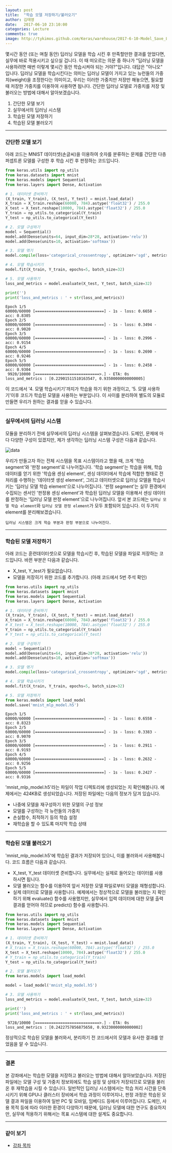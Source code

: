 ```yaml
---
layout: post
title:  "학습 모델 저장하기/불러오기"
author: 김태영
date:   2017-06-10 23:10:00
categories: Lecture
comments: true
image: http://tykimos.github.com/Keras/warehouse/2017-6-10-Model_Save_Load_1.png
---
```

몇시간 동안 (또는 며칠 동안) 딥러닝 모델을 학습 시킨 후 만족할만한 결과를 얻었다면, 실무에 바로 적용시키고 싶으실 겁니다. 이 때 떠오르는 의문 중 하나가 "딥러닝 모델을 사용하려면 매번 이렇게 몇시간 동안 학습시켜야 되는 거야?"입니다. 대답은 "아니오" 입니다. 딥러닝 모델을 학습시킨다는 의미는 딥러닝 모델이 가지고 있는 뉴런들의 가중치(weight)을 조정한다는 의미이고, 우리는 이러한 가중치만 저장만 해놓으면, 필요할 때 저장한 가중치를 이용하여 사용하면 됩니다. 간단한 딥러닝 모델로 가중치를 저장 및 불러오는 방법에 대해서 알아보겠습니다.

1. 간단한 모델 보기
1. 실무에서의 딥러닝 시스템
1. 학습된 모델 저장하기
1. 학습된 모델 불러오기

---

### 간단한 모델 보기

아래 코드는 MNIST 데이터셋(손글씨)을 이용하여 숫자를 분류하는 문제를 간단한 다층퍼셉트론 모델를 구성한 후 학습 시킨 후 판정하는 코드입니다.


```python
from keras.utils import np_utils
from keras.datasets import mnist
from keras.models import Sequential
from keras.layers import Dense, Activation

# 1. 데이터셋 준비하기
(X_train, Y_train), (X_test, Y_test) = mnist.load_data()
X_train = X_train.reshape(60000, 784).astype('float32') / 255.0
X_test = X_test.reshape(10000, 784).astype('float32') / 255.0
Y_train = np_utils.to_categorical(Y_train)
Y_test = np_utils.to_categorical(Y_test)

# 2. 모델 구성하기
model = Sequential()
model.add(Dense(units=64, input_dim=28*28, activation='relu'))
model.add(Dense(units=10, activation='softmax'))

# 3. 모델 엮기
model.compile(loss='categorical_crossentropy', optimizer='sgd', metrics=['accuracy'])

# 4. 모델 학습시키기
model.fit(X_train, Y_train, epochs=5, batch_size=32)

# 5. 모델 사용하기
loss_and_metrics = model.evaluate(X_test, Y_test, batch_size=32)

print('')
print('loss_and_metrics : ' + str(loss_and_metrics))
```

    Epoch 1/5
    60000/60000 [==============================] - 1s - loss: 0.6658 - acc: 0.8305     
    Epoch 2/5
    60000/60000 [==============================] - 1s - loss: 0.3494 - acc: 0.9020     
    Epoch 3/5
    60000/60000 [==============================] - 1s - loss: 0.2996 - acc: 0.9154     
    Epoch 4/5
    60000/60000 [==============================] - 1s - loss: 0.2690 - acc: 0.9246     
    Epoch 5/5
    60000/60000 [==============================] - 1s - loss: 0.2458 - acc: 0.9304     
     9920/10000 [============================>.] - ETA: 0s
    loss_and_metrics : [0.22901511510163547, 0.93500000000000005]


이 코드에서 '4. 모델 학습시키기'까지가 학습을 하기 위한 과정이고, '5. 모델 사용하기'이후 코드가 학습된 모델을 사용하는 부분입니다. 이 사이를 분리하여 별도의 모듈로 만들면 우리가 원하는 결과를 얻을 수 있습니다.

---

### 실무에서의 딥러닝 시스템

모듈을 분리하기 전에 실무에서의 딥러닝 시스템을 살펴보겠습니다. 도메인, 문제에 마다 다양한 구성이 있겠지만, 제가 생각하는 딥러닝 시스템 구성은 다음과 같습니다.

![data](http://tykimos.github.com/Keras/warehouse/2017-6-10_Model_Save_Load_1.png)

우리가 만들고자 하는 전체 시스템을 목표 시스템이라고 했을 때, 크게 '학습 segment'와 '판정 segment'로 나누어집니다. '학습 segment'는 학습을 위해, 학습 데이터를 얻기 위한 '학습용 센싱 element', 센싱 데이터에서 학습에 적합한 형태로 전처리를 수행하는 '데이터셋 생성 element', 그리고 데이터셋으로 딥러닝 모델을 학습시키는 '딥러닝 모델 학습 element'으로 나누어집니다. '판정 segment'는 실무 환경에서 수집되는 센서인 '판정용 센싱 element'과 학습된 딥러닝 모델을 이용해서 센싱 데이터를 판정하는 '딥러닝 모델 판정 element'으로 나누어집니다. 앞서 본 코드에는 `딥러닝 모델 학습 element`와 `딥러닝 모델 판정 element`가 모두 포함되어 있습니다. 이 두가지 element를 분리해보겠습니다. 

    딥러닝 시스템은 크게 학습 부분과 판정 부분으로 나누어진다.

---

### 학습된 모델 저장하기

아래 코드는 훈련데이터셋으로 모델을 학습시킨 후, 학습된 모델을 파일로 저장하는 코드입니다. 바뀐 부분은 다음과 같습니다.
- X_test, Y_test가 필요없습니다.
- 모델을 저장히기 위한 코드를 추가합니다. (아래 코드에서 5번 주석 확인)


```python
from keras.utils import np_utils
from keras.datasets import mnist
from keras.models import Sequential
from keras.layers import Dense, Activation

# 1. 데이터셋 준비하기
(X_train, Y_train), (X_test, Y_test) = mnist.load_data()
X_train = X_train.reshape(60000, 784).astype('float32') / 255.0
# X_test = X_test.reshape(10000, 784).astype('float32') / 255.0
Y_train = np_utils.to_categorical(Y_train)
# Y_test = np_utils.to_categorical(Y_test)

# 2. 모델 구성하기
model = Sequential()
model.add(Dense(units=64, input_dim=28*28, activation='relu'))
model.add(Dense(units=10, activation='softmax'))

# 3. 모델 엮기
model.compile(loss='categorical_crossentropy', optimizer='sgd', metrics=['accuracy'])

# 4. 모델 학습시키기
model.fit(X_train, Y_train, epochs=5, batch_size=32)

# 5. 모델 저장하기
from keras.models import load_model
model.save('mnist_mlp_model.h5')
```

    Epoch 1/5
    60000/60000 [==============================] - 1s - loss: 0.6558 - acc: 0.8323     
    Epoch 2/5
    60000/60000 [==============================] - 1s - loss: 0.3383 - acc: 0.9070     
    Epoch 3/5
    60000/60000 [==============================] - 1s - loss: 0.2911 - acc: 0.9193     
    Epoch 4/5
    60000/60000 [==============================] - 1s - loss: 0.2632 - acc: 0.9256     
    Epoch 5/5
    60000/60000 [==============================] - 1s - loss: 0.2427 - acc: 0.9316     


'mnist_mlp_model.h5'라는 파일이 작업 디렉토리에 생성되었는 지 확인해봅니다. 예제에서는 424KB로 생성되었습니다. 저장된 파일에는 다음의 정보가 담겨 있습니다.

- 나중에 모델을 재구성하기 위한 모델의 구성 정보
- 모델를 구성하는 각 뉴런들의 가중치
- 손실함수, 최적하기 등의 학습 설정
- 재학습을 할 수 있도록 마지막 학습 상태

---

### 학습된 모델 불러오기

'mnist_mlp_model.h5'에 학습된 결과가 저장되어 있으니, 이를 불러와서 사용해봅니다. 코드 흐름은 다음과 같습니다.
- X_test, Y_test 데이터셋 준비합니다. 실무에서는 실제로 들어오는 데이터를 사용하시면 됩니다.
- 모델 불러오는 함수를 이용하여 앞서 저장한 모델 파일로부터 모델을 재형성합니다.
- 실제 데이터로 모델을 사용합니다. 예제에서는 정상적으로 모델을 불러왔는 지 확인하기 위해 evaluate() 함수를 사용했지만, 실무에서 입력 데이터에 대한 모델 출력 결과를 얻어야 하므로 predict() 함수를 사용합니다.


```python
from keras.utils import np_utils
from keras.datasets import mnist
from keras.models import Sequential
from keras.layers import Dense, Activation

# 1. 데이터셋 준비하기
(X_train, Y_train), (X_test, Y_test) = mnist.load_data()
# X_train = X_train.reshape(60000, 784).astype('float32') / 255.0
X_test = X_test.reshape(10000, 784).astype('float32') / 255.0
# Y_train = np_utils.to_categorical(Y_train)
Y_test = np_utils.to_categorical(Y_test)

# 2. 모델 불러오기
from keras.models import load_model

model = load_model('mnist_mlp_model.h5')

# 3. 모델 사용하기
loss_and_metrics = model.evaluate(X_test, Y_test, batch_size=32)

print('')
print('loss_and_metrics : ' + str(loss_and_metrics))
```

     9728/10000 [============================>.] - ETA: 0s
    loss_and_metrics : [0.2422757856875658, 0.93230000000000002]


정상적으로 학습된 모델을 불러와서, 분리하기 전 코드에서의 모델과 유사한 결과를 얻었음을 알 수 있습니다.

---

### 결론

본 강좌에서는 학습한 모델을 저장하고 불러오는 방법에 대해서 알아보았습니다. 저장된 파일에는 모델 구성 및 가중치 정보외에도 학습 설정 및 상태가 저장되므로 모델을 불러온 후 재학습을 시킬 수 있습니다. 일반적인 딥러닝 시스템에서는 학습 처리 시간을 단축시키기 위해 GPU나 클러스터 장비에서 학습 과정이 이루어지나, 판정 과정은 학습된 모델 결과 파일을 이용하여 일반 PC 및 모바일, 임베디드 등에서 이루어집니다. 도메인, 사용 목적 등에 따라 이러한 환경이 다양하기 때문에, 딥러닝 모델에 대한 연구도 중요하지만, 실무에 적용하기 위해서는 목표 시스템에 대한 설계도 중요합니다.

---

### 같이 보기

* [강좌 목차](https://tykimos.github.io/Keras/lecture/)
